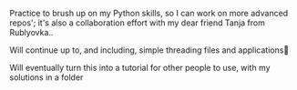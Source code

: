 Practice to brush up on my Python skills, so I can work on more advanced repos'; it's also a collaboration effort with my dear friend Tanja from Rublyovka..

Will continue up to, and including, simple threading files and applications🧵

Will eventually turn this into a tutorial for other people to use, with my solutions in a folder
